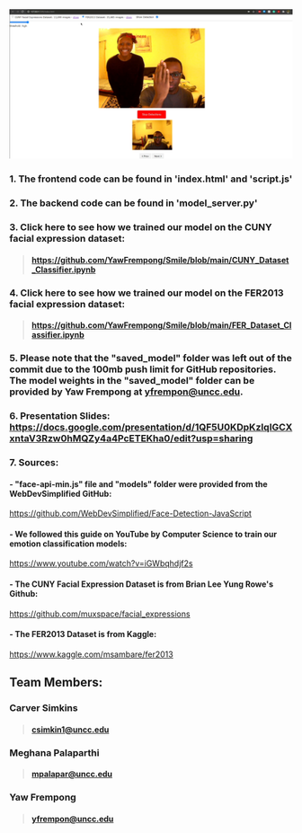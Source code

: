 <img src="smile.PNG" width="1000">

### 1. The frontend code can be found in 'index.html' and 'script.js'
### 2. The backend code can be found in 'model_server.py'
### 3. Click here to see how we trained our model on the CUNY facial expression dataset: 
> #### https://github.com/YawFrempong/Smile/blob/main/CUNY_Dataset_Classifier.ipynb
### 4. Click here to see how we trained our model on the FER2013 facial expression dataset: 
> #### https://github.com/YawFrempong/Smile/blob/main/FER_Dataset_Classifier.ipynb

### 5. Please note that the "saved_model" folder was left out of the commit due to the 100mb push limit for GitHub repositories. The model weights in the "saved_model" folder can be provided by Yaw Frempong at yfrempon@uncc.edu. 

### 6. Presentation Slides: https://docs.google.com/presentation/d/1QF5U0KDpKzIqIGCXxntaV3Rzw0hMQZy4a4PcETEKha0/edit?usp=sharing

### 7. Sources:
#### - "face-api-min.js" file and "models" folder were provided from the WebDevSimplified GitHub: 
https://github.com/WebDevSimplified/Face-Detection-JavaScript
#### - We followed this guide on YouTube by Computer Science to train our emotion classification models: 
https://www.youtube.com/watch?v=iGWbqhdjf2s
#### - The CUNY Facial Expression Dataset is from Brian Lee Yung Rowe's Github: 
https://github.com/muxspace/facial_expressions
#### - The FER2013 Dataset is from Kaggle: 
https://www.kaggle.com/msambare/fer2013

## Team Members:
### Carver Simkins
> #### csimkin1@uncc.edu

### Meghana Palaparthi
> #### mpalapar@uncc.edu

### Yaw Frempong
> #### yfrempon@uncc.edu

